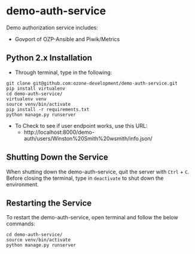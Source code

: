 # demo-auth-service

Demo authorization service includes:

 * Govport of OZP-Ansible and Piwik/Metrics


## Python 2.x Installation

 * Through terminal, type in the following:

````
git clone git@github.com:ozone-development/demo-auth-service.git
pip install virtualenv
cd demo-auth-service/
virtualenv venv
source venv/bin/activate
pip install -r requirements.txt 
python manage.py runserver
 ````

 * To Check to see if user endpoint works, use this URL:
   * http://localhost:8000/demo-auth/users/Winston%20Smith%20wsmith/info.json/


## Shutting Down the Service

When shutting down the demo-auth-service, quit the server with `Ctrl` + `C`. Before closing the terminal, type in `deactivate` to shut down the environment. 

## Restarting the Service

To restart the demo-auth-service, open terminal and follow the below commands:

````
cd demo-auth-service/
source venv/bin/activate
python manage.py runserver
````

